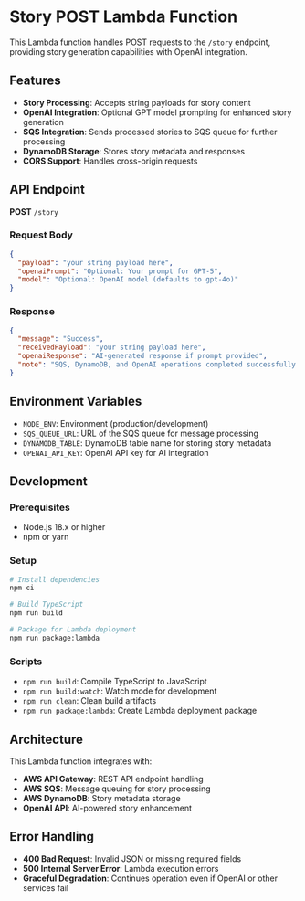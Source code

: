 # Story POST Lambda Function

This Lambda function handles POST requests to the `/story` endpoint, providing story generation capabilities with OpenAI integration.

## Features

- **Story Processing**: Accepts string payloads for story content
- **OpenAI Integration**: Optional GPT model prompting for enhanced story generation
- **SQS Integration**: Sends processed stories to SQS queue for further processing
- **DynamoDB Storage**: Stores story metadata and responses
- **CORS Support**: Handles cross-origin requests

## API Endpoint

**POST** `/story`

### Request Body
```json
{
  "payload": "your string payload here",
  "openaiPrompt": "Optional: Your prompt for GPT-5",
  "model": "Optional: OpenAI model (defaults to gpt-4o)"
}
```

### Response
```json
{
  "message": "Success",
  "receivedPayload": "your string payload here",
  "openaiResponse": "AI-generated response if prompt provided",
  "note": "SQS, DynamoDB, and OpenAI operations completed successfully."
}
```

## Environment Variables

- `NODE_ENV`: Environment (production/development)
- `SQS_QUEUE_URL`: URL of the SQS queue for message processing
- `DYNAMODB_TABLE`: DynamoDB table name for storing story metadata
- `OPENAI_API_KEY`: OpenAI API key for AI integration

## Development

### Prerequisites
- Node.js 18.x or higher
- npm or yarn

### Setup
```bash
# Install dependencies
npm ci

# Build TypeScript
npm run build

# Package for Lambda deployment
npm run package:lambda
```

### Scripts
- `npm run build`: Compile TypeScript to JavaScript
- `npm run build:watch`: Watch mode for development
- `npm run clean`: Clean build artifacts
- `npm run package:lambda`: Create Lambda deployment package

## Architecture

This Lambda function integrates with:
- **AWS API Gateway**: REST API endpoint handling
- **AWS SQS**: Message queuing for story processing
- **AWS DynamoDB**: Story metadata storage
- **OpenAI API**: AI-powered story enhancement

## Error Handling

- **400 Bad Request**: Invalid JSON or missing required fields
- **500 Internal Server Error**: Lambda execution errors
- **Graceful Degradation**: Continues operation even if OpenAI or other services fail 